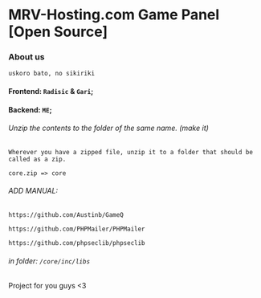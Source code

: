 # MRV-Hosting.com Game Panel [Open Source]

### About us
``uskoro bato, no sikiriki``

#### Frontend: `Radisic` & `Gari`;
#### Backend: `ME`;


###### Unzip the contents to the folder of the same name. (make it)

``Wherever you have a zipped file, unzip it to a folder that should be called as a zip.``

``core.zip => core``


###### ADD MANUAL:

``https://github.com/Austinb/GameQ``

``https://github.com/PHPMailer/PHPMailer``

``https://github.com/phpseclib/phpseclib``

###### in folder: ``/core/inc/libs``


Project for you guys <3
